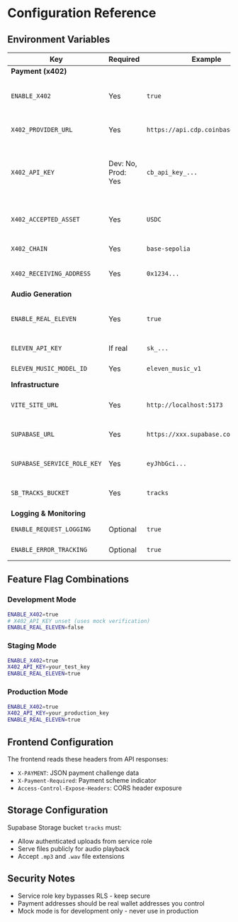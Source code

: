 # Configuration Reference

## Environment Variables

| Key | Required | Example | Purpose |
|-----|----------|---------|---------|
| **Payment (x402)** |
| `ENABLE_X402` | Yes | `true` | Toggle payment gating on/off |
| `X402_PROVIDER_URL` | Yes | `https://api.cdp.coinbase.com/x402` | Payment verification endpoint |
| `X402_API_KEY` | Dev: No, Prod: Yes | `cb_api_key_...` | Real provider API key (unset = mock mode) |
| `X402_ACCEPTED_ASSET` | Yes | `USDC` | Asset accepted for payments |
| `X402_CHAIN` | Yes | `base-sepolia` | Blockchain network |
| `X402_RECEIVING_ADDRESS` | Yes | `0x1234...` | Merchant wallet address |
| **Audio Generation** |
| `ENABLE_REAL_ELEVEN` | Yes | `true` | Use real ElevenLabs API vs mock |
| `ELEVEN_API_KEY` | If real | `sk_...` | ElevenLabs API key |
| `ELEVEN_MUSIC_MODEL_ID` | Yes | `eleven_music_v1` | Model for generation |
| **Infrastructure** |
| `VITE_SITE_URL` | Yes | `http://localhost:5173` | Base URL for worker callbacks |
| `SUPABASE_URL` | Yes | `https://xxx.supabase.co` | Database and storage |
| `SUPABASE_SERVICE_ROLE_KEY` | Yes | `eyJhbGci...` | Admin access for API routes |
| `SB_TRACKS_BUCKET` | Yes | `tracks` | Storage bucket name |
| **Logging & Monitoring** |
| `ENABLE_REQUEST_LOGGING` | Optional | `true` | Detailed API logging |
| `ENABLE_ERROR_TRACKING` | Optional | `true` | Error reporting |

## Feature Flag Combinations

### Development Mode
```bash
ENABLE_X402=true
# X402_API_KEY unset (uses mock verification)
ENABLE_REAL_ELEVEN=false
```

### Staging Mode  
```bash
ENABLE_X402=true
X402_API_KEY=your_test_key
ENABLE_REAL_ELEVEN=true
```

### Production Mode
```bash
ENABLE_X402=true
X402_API_KEY=your_production_key  
ENABLE_REAL_ELEVEN=true
```

## Frontend Configuration

The frontend reads these headers from API responses:

- `X-PAYMENT`: JSON payment challenge data
- `X-Payment-Required`: Payment scheme indicator
- `Access-Control-Expose-Headers`: CORS header exposure

## Storage Configuration

Supabase Storage bucket `tracks` must:
- Allow authenticated uploads from service role
- Serve files publicly for audio playback
- Accept `.mp3` and `.wav` file extensions

## Security Notes

- Service role key bypasses RLS - keep secure
- Payment addresses should be real wallet addresses you control
- Mock mode is for development only - never use in production